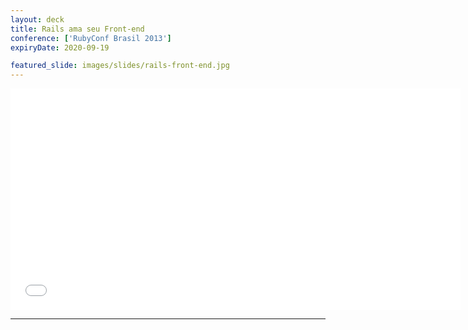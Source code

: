 ```yaml
---
layout: deck
title: Rails ama seu Front-end
conference: ['RubyConf Brasil 2013']
expiryDate: 2020-09-19

featured_slide: images/slides/rails-front-end.jpg
---
```


<iframe src="//www.eventials.com/talk-embed/OTc2OzM5ODE=/" width="720" height="354" webkitAllowFullScreen mozallowfullscreen allowFullScreen frameborder="0" scrolling="no" marginheight="0" marginwidth="0"> </iframe>

<hr />

<script async class="speakerdeck-embed" data-id="f8d3c2a0f34f013025764a2e0c7b14d8" data-ratio="1.33333333333333" src="//speakerdeck.com/assets/embed.js"></script>

